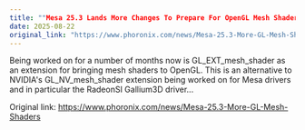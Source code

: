 ```yaml
---
title: ""Mesa 25.3 Lands More Changes To Prepare For OpenGL Mesh Shaders""
date: 2025-08-22
original_link: "https://www.phoronix.com/news/Mesa-25.3-More-GL-Mesh-Shaders"
---
```


Being worked on for a number of months now is GL_EXT_mesh_shader as an extension for bringing mesh shaders to OpenGL. This is an alternative to NVIDIA's GL_NV_mesh_shader extension being worked on for Mesa drivers and in particular the RadeonSI Gallium3D driver...

Original link: https://www.phoronix.com/news/Mesa-25.3-More-GL-Mesh-Shaders